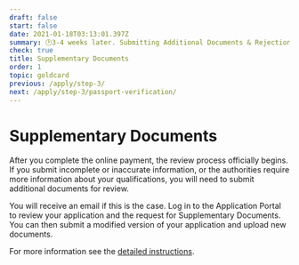```yaml
---
draft: false
start: false
date: 2021-01-18T03:13:01.397Z
summary: 🕑3-4 weeks later. Submitting Additional Documents & Rejection
check: true
title: Supplementary Documents
order: 1
topic: goldcard
previous: /apply/step-3/
next: /apply/step-3/passport-verification/
---
```

# Supplementary Documents

After you complete the online payment, the review process officially begins. If you submit incomplete or inaccurate information, or the authorities require more information about your qualifications, you will need to submit additional documents for review.

You will receive an email if this is the case. Log in to the Application Portal to review your application and the request for Supplementary Documents. You can then submit a modified version of your application and upload new documents.

For more information see the [detailed instructions](/en/application/#submitting-additional-documents--rejection).